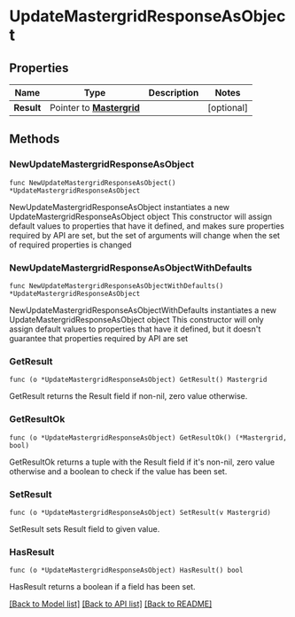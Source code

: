# UpdateMastergridResponseAsObject

## Properties

Name | Type | Description | Notes
------------ | ------------- | ------------- | -------------
**Result** | Pointer to [**Mastergrid**](Mastergrid.md) |  | [optional] 

## Methods

### NewUpdateMastergridResponseAsObject

`func NewUpdateMastergridResponseAsObject() *UpdateMastergridResponseAsObject`

NewUpdateMastergridResponseAsObject instantiates a new UpdateMastergridResponseAsObject object
This constructor will assign default values to properties that have it defined,
and makes sure properties required by API are set, but the set of arguments
will change when the set of required properties is changed

### NewUpdateMastergridResponseAsObjectWithDefaults

`func NewUpdateMastergridResponseAsObjectWithDefaults() *UpdateMastergridResponseAsObject`

NewUpdateMastergridResponseAsObjectWithDefaults instantiates a new UpdateMastergridResponseAsObject object
This constructor will only assign default values to properties that have it defined,
but it doesn't guarantee that properties required by API are set

### GetResult

`func (o *UpdateMastergridResponseAsObject) GetResult() Mastergrid`

GetResult returns the Result field if non-nil, zero value otherwise.

### GetResultOk

`func (o *UpdateMastergridResponseAsObject) GetResultOk() (*Mastergrid, bool)`

GetResultOk returns a tuple with the Result field if it's non-nil, zero value otherwise
and a boolean to check if the value has been set.

### SetResult

`func (o *UpdateMastergridResponseAsObject) SetResult(v Mastergrid)`

SetResult sets Result field to given value.

### HasResult

`func (o *UpdateMastergridResponseAsObject) HasResult() bool`

HasResult returns a boolean if a field has been set.


[[Back to Model list]](../README.md#documentation-for-models) [[Back to API list]](../README.md#documentation-for-api-endpoints) [[Back to README]](../README.md)


